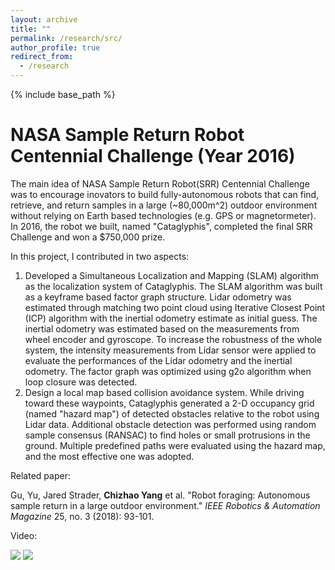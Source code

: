 ```yaml
---
layout: archive
title: ""
permalink: /research/src/
author_profile: true
redirect_from:
  - /research
---
```


{% include base_path %}

NASA Sample Return Robot Centennial Challenge (Year 2016)
===
The main idea of NASA Sample Return Robot(SRR) Centennial Challenge was to encourage inovators to build fully-autonomous robots that can find, retrieve, and return samples in a large (~80,000m^2) outdoor environment without relying on Earth based technologies (e.g. GPS or magnetormeter). In 2016, the robot we built, named "Cataglyphis", completed the final SRR Challenge and won a $750,000 prize.

In this project, I contributed in two aspects:
1. Developed a Simultaneous Localization and Mapping (SLAM) algorithm as the localization system of Cataglyphis. The SLAM algorithm was built as a keyframe based factor graph structure. Lidar odometry was estimated  through matching two point cloud using Iterative Closest Point (ICP) algorithm with the inertial odometry estimate as initial guess. The inertial odometry was estimated based on the measurements from wheel encoder and gyroscope. To increase the robustness of the whole system, the intensity measurements from Lidar sensor were applied to evaluate the performances of the Lidar odometry and the inertial odometry. The factor graph was optimized using g2o algorithm when loop closure was detected.
2. Design a local map based collision avoidance system. While driving toward these waypoints, Cataglyphis generated a 2-D occupancy grid (named "hazard map") of detected obstacles relative to the robot using Lidar data. Additional obstacle detection was performed using random sample consensus (RANSAC) to find holes or small protrusions in the ground. Multiple predefined paths were evaluated using the hazard map, and the most effective one was adopted.

Related paper:

Gu, Yu, Jared Strader, **Chizhao Yang** et al. "Robot foraging: Autonomous sample return in a large outdoor environment." *IEEE Robotics & Automation Magazine* 25, no. 3 (2018): 93-101.

Video:

[![](http://img.youtube.com/vi/ThKvmDHuXdU/0.jpg)](http://www.youtube.com/watch?v=ThKvmDHuXdU "NASA Sample Return Robot Centennial Challenge (Year 2016)")
[![](http://img.youtube.com/vi/I5ILl1QPxr0/0.jpg)](http://www.youtube.com/watch?v=I5ILl1QPxr0 "2017 Robotic Easter Egg Hunt by Cataglyphis")
